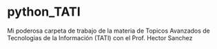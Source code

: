 # python_TATI
Mi poderosa carpeta de trabajo de la materia de Topicos Avanzados de Tecnologias de la Información (TATI) con el Prof. Hector Sanchez
